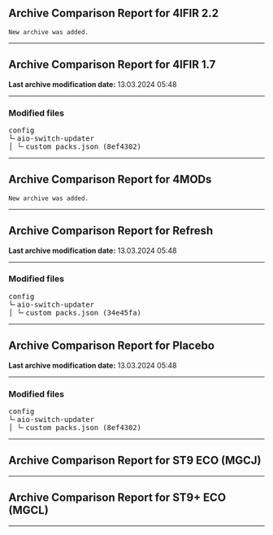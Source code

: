 <h2>Archive Comparison Report for <b>4IFIR 2.2 </b></h2><code>New archive was added.</code><hr>

<h2>Archive Comparison Report for <b>4IFIR 1.7</b></h2><b>Last archive modification date:</b> 13.03.2024 05:48<hr>

<h3>Modified files</h3>
<pre>config
└╴aio-switch-updater
│ └╴custom_packs.json (8ef4302)
</pre>
<hr>

<h2>Archive Comparison Report for <b>4MODs</b></h2><code>New archive was added.</code><hr>

<h2>Archive Comparison Report for <b>Refresh</b></h2><b>Last archive modification date:</b> 13.03.2024 05:48<hr>

<h3>Modified files</h3>
<pre>config
└╴aio-switch-updater
│ └╴custom_packs.json (34e45fa)
</pre>
<hr>

<h2>Archive Comparison Report for <b>Placebo</b></h2><b>Last archive modification date:</b> 13.03.2024 05:48<hr>

<h3>Modified files</h3>
<pre>config
└╴aio-switch-updater
│ └╴custom_packs.json (8ef4302)
</pre>
<hr>

<h2>Archive Comparison Report for <b>ST9 ECO (MGCJ)</b></h2><hr>

<h2>Archive Comparison Report for <b>ST9+ ECO (MGCL)</b></h2><hr>

